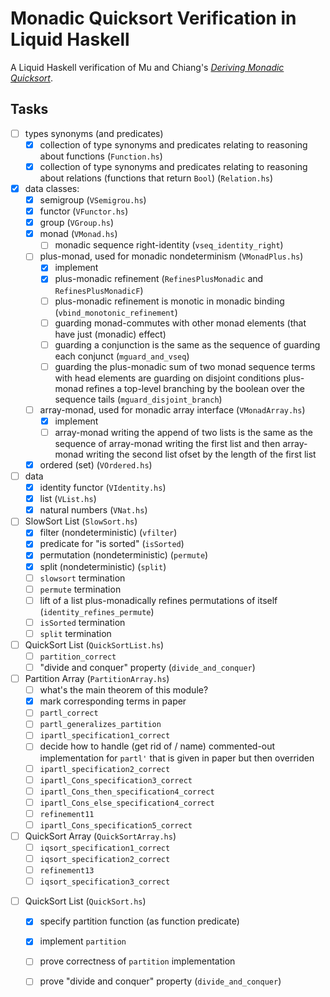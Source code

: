 # Monadic Quicksort Verification in Liquid Haskell


A Liquid Haskell verification of Mu and Chiang's _[Deriving Monadic Quicksort][Mu S, Chiang T - Declarative Pearl- Deriving Monadic Quicksort]_.

## Tasks


- [ ] types synonyms (and predicates)
  - [x] collection of type synonyms and predicates relating to reasoning about functions (`Function.hs`)
  - [x] collection of type synonyms and predicates relating to reasoning about relations (functions that return `Bool`) (`Relation.hs`)
- [x] data classes:
  - [x] semigroup (`VSemigrou.hs`)
  - [x] functor (`VFunctor.hs`)
  - [x] group (`VGroup.hs`)
  - [x] monad (`VMonad.hs`)
    - [ ] monadic sequence right-identity (`vseq_identity_right`)
  - [ ] plus-monad, used for monadic nondeterminism (`VMonadPlus.hs`)
    - [x] implement
    - [x] plus-monadic refinement (`RefinesPlusMonadic` and `RefinesPlusMonadicF`)
    - [ ] plus-monadic refinement is monotic in monadic binding (`vbind_monotonic_refinement`)
    - [ ] guarding monad-commutes with other monad elements (that have just (monadic) effect)
    - [ ] guarding a conjunction is the same as the sequence of guarding each conjunct (`mguard_and_vseq`)
    - [ ] guarding the plus-monadic sum of two monad sequence terms with head elements are guarding on disjoint conditions plus-monad refines a top-level branching by the boolean over the sequence tails (`mguard_disjoint_branch`)
  - [ ] array-monad, used for monadic array interface (`VMonadArray.hs`)
    - [x] implement
    - [ ] array-monad writing the append of two lists is the same as the sequence of array-monad writing the first list and then array-monad writing the second list ofset by the length of the first list
  - [x] ordered (set) (`VOrdered.hs`)
- [ ] data
  - [x] identity functor (`VIdentity.hs`)
  - [x] list (`VList.hs`)
  - [x] natural numbers (`VNat.hs`)
- [ ] SlowSort List (`SlowSort.hs`)
  - [x] filter (nondeterministic) (`vfilter`)
  - [x] predicate for "is sorted" (`isSorted`)
  - [x] permutation (nondeterministic) (`permute`)
  - [x] split (nondeterministic) (`split`)
  - [ ] `slowsort` termination
  - [ ] `permute` termination
  - [ ] lift of a list plus-monadically refines permutations of itself (`identity_refines_permute`)
  - [ ] `isSorted` termination
  - [ ] `split` termination
- [ ] QuickSort List (`QuickSortList.hs`)
  - [ ] `partition_correct`
  - [ ] "divide and conquer" property (`divide_and_conquer`)
- [ ] Partition Array (`PartitionArray.hs`)
  - [ ] what's the main theorem of this module?
  - [x] mark corresponding terms in paper 
  - [ ] `partl_correct`
  - [ ] `partl_generalizes_partition`
  - [ ] `ipartl_specification1_correct`
  - [ ] decide how to handle (get rid of / name) commented-out implementation for `partl'` that is given in paper but then overriden
  - [ ] `ipartl_specification2_correct`
  - [ ] `ipartl_Cons_specification3_correct`
  - [ ] `ipartl_Cons_then_specification4_correct`
  - [ ] `ipartl_Cons_else_specification4_correct`
  - [ ] `refinement11`
  - [ ] `ipartl_Cons_specification5_correct`
- [ ] QuickSort Array (`QuickSortArray.hs`)
  - [ ] `iqsort_specification1_correct`
  - [ ] `iqsort_specification2_correct`
  - [ ] `refinement13`
  - [ ] `iqsort_specification3_correct`

<!-- old -->
- [ ] QuickSort List (`QuickSort.hs`)
  - [x] specify partition function (as function predicate)
  - [x] implement `partition`
  - [ ] prove correctness of `partition` implementation
  - [ ] prove "divide and conquer" property (`divide_and_conquer`)



<!-- References -->

[Mu S, Chiang T - Declarative Pearl- Deriving Monadic Quicksort]: https://scm.iis.sinica.edu.tw/pub/2020-monadic-sort.pdf
